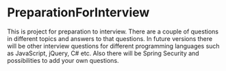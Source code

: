 # PreparationForInterview
This is project for preparation to interview. There are a couple of questions in different topics and answers to that questions. In future versions there will be other interview questions for different programming languages such as JavaScript, jQuery, C# etc. Also there will be Spring Security and possibilities to add your own questions.

